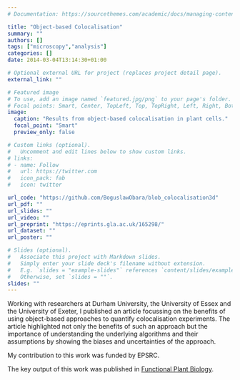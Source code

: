 ```yaml
---
# Documentation: https://sourcethemes.com/academic/docs/managing-content/

title: "Object-based Colocalisation"
summary: ""
authors: []
tags: ["microscopy","analysis"]
categories: []
date: 2014-03-04T13:14:30+01:00

# Optional external URL for project (replaces project detail page).
external_link: ""

# Featured image
# To use, add an image named `featured.jpg/png` to your page's folder.
# Focal points: Smart, Center, TopLeft, Top, TopRight, Left, Right, BottomLeft, Bottom, BottomRight.
image:
  caption: "Results from object-based colocalisation in plant cells."
  focal_point: "Smart"
  preview_only: false

# Custom links (optional).
#   Uncomment and edit lines below to show custom links.
# links:
# - name: Follow
#   url: https://twitter.com
#   icon_pack: fab
#   icon: twitter

url_code: "https://github.com/BoguslawObara/blob_colocalisation3d"
url_pdf: ""
url_slides: ""
url_video: ""
url_preprint: "https://eprints.gla.ac.uk/165298/"
url_dataset: ""
url_poster: ""

# Slides (optional).
#   Associate this project with Markdown slides.
#   Simply enter your slide deck's filename without extension.
#   E.g. `slides = "example-slides"` references `content/slides/example-slides.md`.
#   Otherwise, set `slides = ""`.
slides: ""
---
```


Working with researchers at Durham University, the University of Essex and the University of Exeter, I published an article focussing on the benefits of using object-based approaches to quantify colocalisation experiments. The article highlighted not only the benefits of such an approach but the importance of understanding the underlying algorithms and their assumptions by showing the biases and uncertainties of the approach.

My contribution to this work was funded by EPSRC.

The key output of this work was published in <a href="https://doi.org/10.1071/FP14047" target="_blank" rel="noreferrer noopener" aria-label="Functional Plant Biology (opens in a new tab)">Functional Plant Biology</a>.
